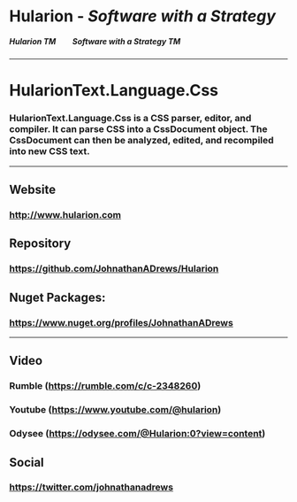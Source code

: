 
# Hularion - *Software with a Strategy*

##### Hularion TM &nbsp;&nbsp;&nbsp;&nbsp;&nbsp;&nbsp;&nbsp; Software with a Strategy TM

___

# HularionText.Language.Css
### HularionText.Language.Css is a CSS parser, editor, and compiler. It can parse CSS into a CssDocument object. The CssDocument can then be analyzed, edited, and recompiled into new CSS text.

___

## Website
### http://www.hularion.com

## Repository
### https://github.com/JohnathanADrews/Hularion


## Nuget Packages:
### https://www.nuget.org/profiles/JohnathanADrews

___

## Video
### Rumble (https://rumble.com/c/c-2348260)
### Youtube (https://www.youtube.com/@hularion)
### Odysee (https://odysee.com/@Hularion:0?view=content)

## Social
### https://twitter.com/johnathanadrews